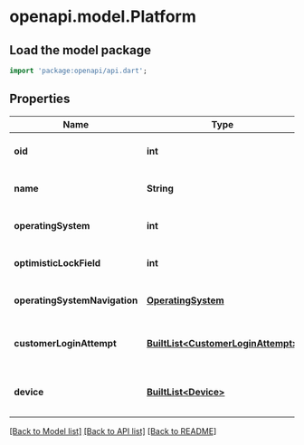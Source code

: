 # openapi.model.Platform

## Load the model package
```dart
import 'package:openapi/api.dart';
```

## Properties
Name | Type | Description | Notes
------------ | ------------- | ------------- | -------------
**oid** | **int** |  | [optional] [default to null]
**name** | **String** |  | [optional] [default to null]
**operatingSystem** | **int** |  | [optional] [default to null]
**optimisticLockField** | **int** |  | [optional] [default to null]
**operatingSystemNavigation** | [**OperatingSystem**](OperatingSystem.md) |  | [optional] [default to null]
**customerLoginAttempt** | [**BuiltList&lt;CustomerLoginAttempt&gt;**](CustomerLoginAttempt.md) |  | [optional] [default to const []]
**device** | [**BuiltList&lt;Device&gt;**](Device.md) |  | [optional] [default to const []]

[[Back to Model list]](../README.md#documentation-for-models) [[Back to API list]](../README.md#documentation-for-api-endpoints) [[Back to README]](../README.md)


